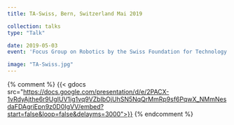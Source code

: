 ```yaml
---
title: TA-Swiss, Bern, Switzerland Mai 2019

collection: talks
type: "Talk"

date: 2019-05-03
event: 'Focus Group on Robotics by the Swiss Foundation for Technology Assessement (TA-Swiss)'

image: "TA-Swiss.jpg"
---
```


{% comment %}
{{< gdocs src="https://docs.google.com/presentation/d/e/2PACX-1vRdyAjthe6r9UgIUV1ig1vq9VZbIbOjUhSN5NqQrMmRp9sf6PqwX_NMmNesdaFDAgriEpn9z0D0IgVV/embed?start=false&loop=false&delayms=3000">}}
{% endcomment %}
